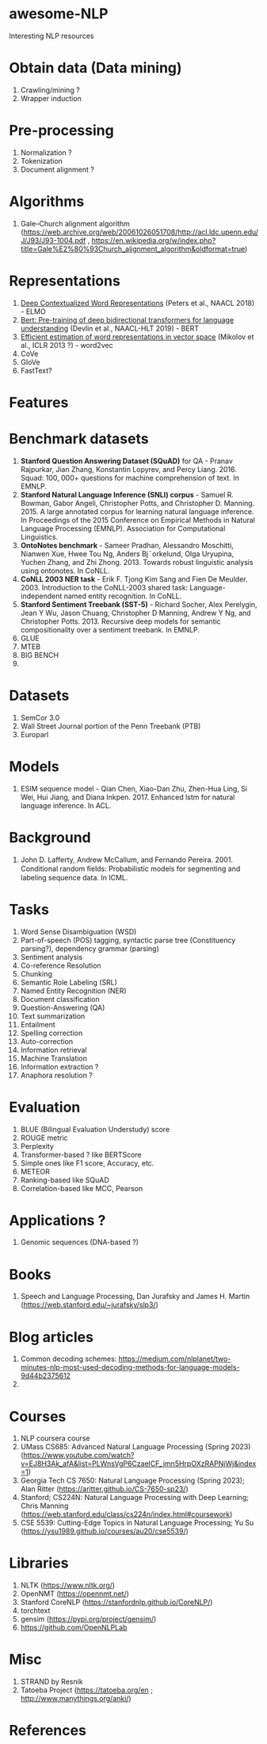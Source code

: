 # awesome-NLP
Interesting NLP resources

# Obtain data (Data mining)
1. Crawling/mining ?
2. Wrapper induction

# Pre-processing
1. Normalization ?
2. Tokenization
3. Document alignment ?

# Algorithms
1. Gale–Church alignment algorithm (https://web.archive.org/web/20061026051708/http://acl.ldc.upenn.edu/J/J93/J93-1004.pdf , https://en.wikipedia.org/w/index.php?title=Gale%E2%80%93Church_alignment_algorithm&oldformat=true)

# Representations
1. [Deep Contextualized Word Representations](https://aclanthology.org/N18-1202) (Peters et al., NAACL 2018) - ELMO
2. [Bert: Pre-training of deep bidirectional transformers for language understanding](https://arxiv.org/abs/1810.04805) (Devlin et al., NAACL-HLT 2019) - BERT
3. [Efficient estimation of word representations in vector space](https://arxiv.org/abs/1301.3781) (Mikolov et al., ICLR 2013 ?) - word2vec
4. CoVe
5. GloVe
6. FastText?

# Features

# Benchmark datasets
1. **Stanford Question Answering Dataset (SQuAD)** for QA - Pranav Rajpurkar, Jian Zhang, Konstantin Lopyrev, and Percy Liang. 2016. Squad: 100, 000+ questions for machine comprehension of text. In EMNLP.
2. **Stanford Natural Language Inference (SNLI) corpus** - Samuel R. Bowman, Gabor Angeli, Christopher Potts, and Christopher D. Manning. 2015. A large annotated corpus for learning natural language inference. In Proceedings of the 2015 Conference on Empirical Methods in Natural Language Processing (EMNLP). Association for Computational Linguistics.
3. **OntoNotes benchmark** - Sameer Pradhan, Alessandro Moschitti, Nianwen Xue, Hwee Tou Ng, Anders Bj¨orkelund, Olga Uryupina, Yuchen Zhang, and Zhi Zhong. 2013. Towards robust linguistic analysis using ontonotes. In CoNLL.
4. **CoNLL 2003 NER task** - Erik F. Tjong Kim Sang and Fien De Meulder. 2003. Introduction to the CoNLL-2003 shared task: Language-independent named entity recognition. In CoNLL.
5. **Stanford Sentiment Treebank (SST-5)** - Richard Socher, Alex Perelygin, Jean Y Wu, Jason Chuang, Christopher D Manning, Andrew Y Ng, and Christopher Potts. 2013. Recursive deep models for semantic compositionality over a sentiment treebank. In EMNLP.
6. GLUE
7. MTEB
8. BIG BENCH
9. 

# Datasets
1. SemCor 3.0
2. Wall Street Journal portion of the Penn Treebank (PTB)
3. Europarl

# Models
1. ESIM sequence model - Qian Chen, Xiao-Dan Zhu, Zhen-Hua Ling, Si Wei, Hui Jiang, and Diana Inkpen. 2017. Enhanced lstm for natural language inference. In ACL.

# Background
1. John D. Lafferty, Andrew McCallum, and Fernando Pereira. 2001. Conditional random ﬁelds: Probabilistic models for segmenting and labeling sequence data. In ICML.

# Tasks
1. Word Sense Disambiguation (WSD)
2. Part-of-speech (POS) tagging, syntactic parse tree (Constituency parsing?), dependency grammar (parsing)
3. Sentiment analysis
4. Co-reference Resolution
5. Chunking
6. Semantic Role Labeling (SRL)
7. Named Entity Recognition (NER)
8. Document classification
9. Question-Answering (QA)
10. Text summarization
11. Entailment
12. Spelling correction
13. Auto-correction
14. Information retrieval
15. Machine Translation
16. Information extraction ?
17. Anaphora resolution ?

# Evaluation
1. BLUE (Bilingual Evaluation Understudy) score
2. ROUGE metric
3. Perplexity
4. Transformer-based ? like BERTScore
5. Simple ones like F1 score, Accuracy, etc.
6. METEOR
7. Ranking-based like SQuAD
8. Correlation-based like MCC, Pearson

# Applications ?
1. Genomic sequences (DNA-based ?)

# Books
1. Speech and Language Processing, Dan Jurafsky and James H. Martin (https://web.stanford.edu/~jurafsky/slp3/)

# Blog articles
1. Common decoding schemes: https://medium.com/nlplanet/two-minutes-nlp-most-used-decoding-methods-for-language-models-9d44b2375612
2. 

# Courses
1. NLP coursera course
2. UMass CS685: Advanced Natural Language Processing (Spring 2023) (https://www.youtube.com/watch?v=EJ8H3Ak_afA&list=PLWnsVgP6CzaelCF_jmn5HrpOXzRAPNjWj&index=1)
3. Georgia Tech CS 7650: Natural Language Processing (Spring 2023); Alan Ritter (https://aritter.github.io/CS-7650-sp23/)
4. Stanford; CS224N: Natural Language Processing with Deep Learning; Chris Manning (https://web.stanford.edu/class/cs224n/index.html#coursework)
5. CSE 5539: Cutting-Edge Topics in Natural Language Processing; Yu Su (https://ysu1989.github.io/courses/au20/cse5539/)

# Libraries
1. NLTK (https://www.nltk.org/)
2. OpenNMT (https://opennmt.net/)
3. Stanford CoreNLP (https://stanfordnlp.github.io/CoreNLP/)
4. torchtext
5. gensim (https://pypi.org/project/gensim/)
6. https://github.com/OpenNLPLab

# Misc
1. STRAND by Resnik
2. Tatoeba Project (https://tatoeba.org/en ; http://www.manythings.org/anki/)

# References
